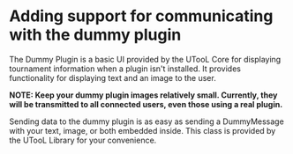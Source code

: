 # Adding support for communicating with the dummy plugin #

The Dummy Plugin is a basic UI provided by the UTooL Core for displaying tournament information when a plugin isn't installed. It provides functionality for displaying text and an image to the user.

**NOTE: Keep your dummy plugin images relatively small. Currently, they will be transmitted to all connected users, even those using a real plugin.**

Sending data to the dummy plugin is as easy as sending a DummyMessage with your text, image, or both embedded inside. This class is provided by the UTooL Library for your convenience.